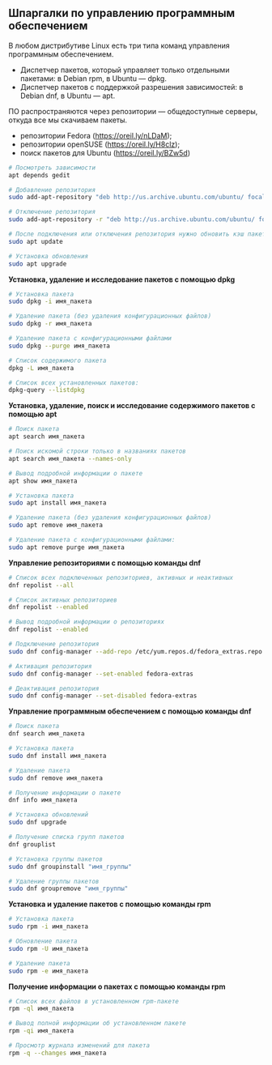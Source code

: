 ## Шпаргалки по управлению программным обеспечением

В любом дистрибутиве Linux есть три типа команд управления программным обеспечением.

- Диспетчер пакетов, который управляет только отдельными пакетами: в Debian rpm, в Ubuntu — dpkg.
- Диспетчер пакетов с поддержкой разрешения зависимостей: в Debian dnf, в Ubuntu — apt.

ПО распространяются через репозитории — общедоступные серверы, откуда все мы скачиваем пакеты.

- репозитории Fedora (https://oreil.ly/nLDaM);
- репозитории openSUSE (https://oreil.ly/H8clz);
- поиск пакетов для Ubuntu (https://oreil.ly/BZw5d)


```bash
# Посмотреть зависимости
apt depends gedit

# Добавление репозитория
sudo add-apt-repository "deb http://us.archive.ubuntu.com/ubuntu/ focal universe multiverse"

# Отключение репозитория
sudo add-apt-repository -r "deb http://us.archive.ubuntu.com/ubuntu/ focal universe multiverse"

# После подключения или отключения репозитория нужно обновить кэш пакетов
sudo apt update

# Установка обновления
sudo apt upgrade
```


**Установка, удаление и исследование пакетов с помощью dpkg**

```bash
# Установка пакета
sudo dpkg -i имя_пакета

# Удаление пакета (без удаления конфигурационных файлов)
sudo dpkg -r имя_пакета

# Удаление пакета с конфигурационными файлами
sudo dpkg --purge имя_пакета

# Список содержимого пакета
dpkg -L имя_пакета

# Список всех установленных пакетов:
dpkg-query --listdpkg
```


**Установка, удаление, поиск и исследование содержимого пакетов с помощью apt**

```bash
# Поиск пакета
apt search имя_пакета

# Поиск искомой строки только в названиях пакетов
apt search имя_пакета --names-only

# Вывод подробной информации о пакете
apt show имя_пакета

# Установка пакета
sudo apt install имя_пакета

# Удаление пакета (без удаления конфигурационных файлов)
sudo apt remove имя_пакета

# Удаление пакета с конфигурационными файлами:
sudo apt remove purge имя_пакета
```


**Управление репозиториями с помощью команды dnf**

```bash
# Список всех подключенных репозиториев, активных и неактивных
dnf repolist --all

# Список активных репозиториев
dnf repolist --enabled

# Вывод подробной информации о репозиториях
dnf repolist --enabled

# Подключение репозитория
sudo dnf config-manager --add-repo /etc/yum.repos.d/fedora_extras.repo

# Активация репозитория
sudo dnf config-manager --set-enabled fedora-extras

# Деактивация репозитория
sudo dnf config-manager --set-disabled fedora-extras
```


**Управление программным обеспечением с помощью команды dnf**

```bash
# Поиск пакета
dnf search имя_пакета

# Установка пакета
sudo dnf install имя_пакета

# Удаление пакета
sudo dnf remove имя_пакета

# Получение информации о пакете
dnf info имя_пакета

# Установка обновлений
sudo dnf upgrade

# Получение списка групп пакетов
dnf grouplist

# Установка группы пакетов
sudo dnf groupinstall "имя_группы"

# Удаление группы пакетов
sudo dnf groupremove "имя_группы"
```


**Установка и удаление пакетов с помощью команды rpm**

```bash
# Установка пакета
sudo rpm -i имя_пакета

# Обновление пакета
sudo rpm -U имя_пакета

# Удаление пакета
sudo rpm -e имя_пакета
```



**Получение информации о пакетах с помощью команды rpm**

```bash
# Список всех файлов в установленном rpm-пакете
rpm -ql имя_пакета

# Вывод полной информации об установленном пакете
rpm -qi имя_пакета

# Просмотр журнала изменений для пакета
rpm -q --changes имя_пакета
```
